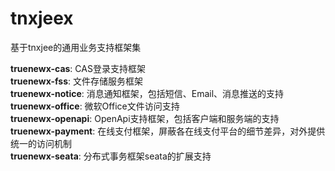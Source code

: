 # tnxjeex

基于tnxjee的通用业务支持框架集

<strong>truenewx-cas</strong>: CAS登录支持框架<br>
<strong>truenewx-fss</strong>: 文件存储服务框架<br>
<strong>truenewx-notice</strong>: 消息通知框架，包括短信、Email、消息推送的支持<br>
<strong>truenewx-office</strong>: 微软Office文件访问支持<br>
<strong>truenewx-openapi</strong>: OpenApi支持框架，包括客户端和服务端的支持<br>
<strong>truenewx-payment</strong>: 在线支付框架，屏蔽各在线支付平台的细节差异，对外提供统一的访问机制<br>
<strong>truenewx-seata</strong>: 分布式事务框架seata的扩展支持<br>
